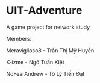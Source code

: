 # UIT-Adventure
A game project for network study

Members:

Meraviglioso8 - Trần Thị Mỹ Huyền

K-izme - Ngô Tuấn Kiệt

NoFearAndrew -  Tô Lý Tiến Đạt
